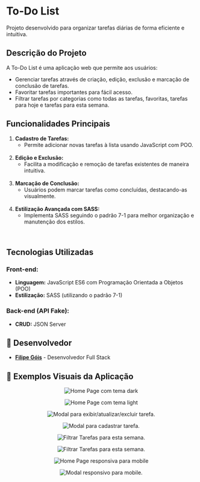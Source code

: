 <!DOCTYPE html>
<html lang="pt-BR">
<head>
    <meta charset="UTF-8">
    <meta name="viewport" content="width=device-width, initial-scale=1.0">
    <link rel="stylesheet" href="styles/main.css">
</head>
<body>

<h1>To-Do List</h1>

<p>Projeto desenvolvido para organizar tarefas diárias de forma eficiente e intuitiva.</p>

<h2>Descrição do Projeto</h2>

<p>A To-Do List é uma aplicação web que permite aos usuários:</p>
<ul>
    <li>Gerenciar tarefas através de criação, edição, exclusão e marcação de conclusão de tarefas.</li>
    <li>Favoritar tarefas importantes para fácil acesso.</li>
    <li>Filtrar tarefas por categorias como todas as tarefas, favoritas, tarefas para hoje e tarefas para esta semana.</li>
</ul>

<h2>Funcionalidades Principais</h2>
<ol>
    <li><strong>Cadastro de Tarefas:</strong>
        <ul>
            <li>Permite adicionar novas tarefas à lista usando JavaScript com POO.</li>
        </ul>
    </li>
    <br/>
    <li><strong>Edição e Exclusão:</strong>
        <ul>
            <li>Facilita a modificação e remoção de tarefas existentes de maneira intuitiva.</li>
        </ul>
    </li>
    <br/>
    <li><strong>Marcação de Conclusão:</strong>
        <ul>
            <li>Usuários podem marcar tarefas como concluídas, destacando-as visualmente.</li>
        </ul>
    </li>
    <br/>
    <li><strong>Estilização Avançada com SASS:</strong>
        <ul>
            <li>Implementa SASS seguindo o padrão 7-1 para melhor organização e manutenção dos estilos.</li>
        </ul>
    </li>
</ol>
<br/>

<h2>Tecnologias Utilizadas</h2>

<h3>Front-end:</h3>
<ul>
    <li><strong>Linguagem:</strong> JavaScript ES6 com Programação Orientada a Objetos (POO)</li>
    <li><strong>Estilização:</strong> SASS (utilizando o padrão 7-1)</li>
</ul>

<h3>Back-end (API Fake):</h3>
<ul>
    <li><strong>CRUD:</strong> JSON Server</li>
</ul>

<h2>👥 Desenvolvedor</h2>
<ul>
    <li><a href="https://www.linkedin.com/in/filipe-góis-841b58206/" target="_blank"><strong>Filipe Góis</strong></a> - Desenvolvedor Full Stack</li>
</ul>

<h2>📸 Exemplos Visuais da Aplicação</h2>
<div>
    <figure style="display: flex; flex-direction: column; align-items: center;">
        <img src="./assets/images/readme/homeDark.png" alt="Home Page com tema dark" >
    </figure>
    <figure style="display: flex; flex-direction: column; align-items: center;">
        <img src="./assets/images/readme/homeLight.png" alt="Home Page com tema light" >
    </figure>
     <figure style="display: flex; flex-direction: column; align-items: center;">
        <img src="./assets/images/readme/modalAcoesTarefa.png" alt="Modal para exibir/atualizar/excluir tarefa." >
    </figure>
    <figure style="display: flex; flex-direction: column; align-items: center;">
        <img src="./assets/images/readme/modalCadastrarTarefa.png" alt="Modal para cadastrar tarefa." >
    </figure>
    <figure style="display: flex; flex-direction: column; align-items: center;">
        <img src="./assets/images/readme/tarefasDaSemana.png" alt="Filtrar Tarefas para esta semana." >
    </figure>
        <figure style="display: flex; flex-direction: column; align-items: center;">
        <img src="./assets/images/readme/tarefasDaSemana.png" alt="Filtrar Tarefas para esta semana." >
    </figure>
    <figure style="display: flex; flex-direction: column; align-items: center;">
        <img src="./assets/images/readme/homeMobile.png" alt="Home Page responsiva para mobile" >
    </figure>
    <figure style="display: flex; flex-direction: column; align-items: center;">
        <img src="./assets/images/readme/modalMobile.png" alt="Modal responsivo para mobile." >
    </figure>

</div>

</body>
</html>
